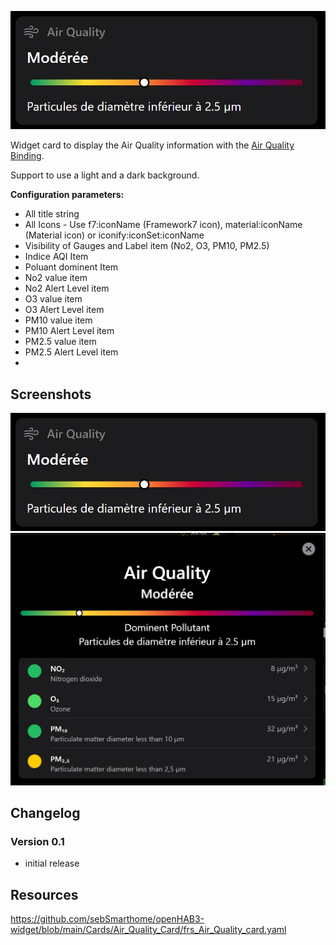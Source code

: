 ![Screen1](https://github.com/sebSmarthome/openHAB3-widget/blob/main/Cards/Air_Quality_Card/screenshots/airqualitycard1.jpg)

Widget card to display the Air Quality information with the [Air Quality Binding](https://www.openhab.org/addons/bindings/airquality/).

Support to use a light and a dark background.

**Configuration parameters:**

* All title string
* All Icons - Use f7:iconName (Framework7 icon), material:iconName (Material icon) or iconify:iconSet:iconName
* Visibility of Gauges and Label item (No2, O3, PM10, PM2.5)
* Indice AQI Item
* Poluant dominent Item
* No2 value item
* No2 Alert Level item
* O3 value item
* O3 Alert Level item
* PM10 value item
* PM10 Alert Level item
* PM2.5 value item
* PM2.5 Alert Level item
* 
## Screenshots

![Screen1](https://github.com/sebSmarthome/openHAB3-widget/blob/main/Cards/Air_Quality_Card/screenshots/airqualitycard1.jpg)
![Screen2](https://github.com/sebSmarthome/openHAB3-widget/blob/main/Cards/Air_Quality_Card/screenshots/airqualitycard2.jpg)

## Changelog

### Version 0.1

* initial release

## Resources

<https://github.com/sebSmarthome/openHAB3-widget/blob/main/Cards/Air_Quality_Card/frs_Air_Quality_card.yaml>